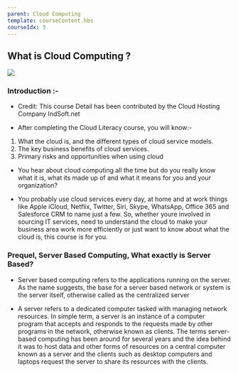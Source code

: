 ```yaml
---
parent: Cloud Computing
template: courseContent.hbs
courseIdx: 3
---
```

  ## What is Cloud Computing ?

![](http://localhost:3000/img/cloud-computing-imges/image7.jpg)

### Introduction :-
- Credit: This course Detail has been contributed by the Cloud Hosting Company IndSoft.net 

- After completing the Cloud Literacy course, you will know:-

1. What the cloud is, and the different types of cloud service models. 
2. The key business benefits of cloud services. 
3. Primary risks and opportunities when using cloud 

- You hear about cloud computing all the time but do you really know what it is, what its made up of and what it means for you and your organization?

- You probably use cloud services every day, at home and at work  things like Apple iCloud, Netflix, Twitter, Siri, Skype, WhatsApp, Office 365 and Salesforce CRM to name just a few. So, whether youre involved in sourcing IT services, need to understand the cloud to make your business area work more efficiently or just want to know about what the cloud is, this course is for you.

### Prequel, Server Based Computing, What exactly is Server Based?

- Server based computing refers to the applications running on the server. As the name suggests, the base for a server based network or system is the server itself, otherwise called as the centralized server

-  A server refers to a dedicated computer tasked with managing network resources. In simple term, a server is an instance of a computer program that accepts and responds to the requests made by other programs in the network, otherwise known as clients. The terms server-based computing has been around for several years and the idea behind it was to host data and other forms of resources on a central computer known as a server and the clients such as desktop computers and laptops request the server to share its resources with the clients.




     

